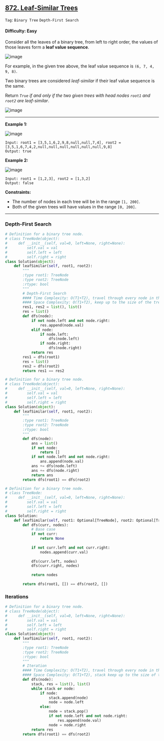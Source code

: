 ## [872. Leaf-Similar Trees](https://leetcode.com/problems/leaf-similar-trees)

```Tag```: ```Binary Tree``` ```Depth-First Search```

#### Difficulty: Easy

Consider all the leaves of a binary tree, from left to right order, the values of those leaves form a __leaf value sequence__.

![image](https://s3-lc-upload.s3.amazonaws.com/uploads/2018/07/16/tree.png)

For example, in the given tree above, the leaf value sequence is ```(6, 7, 4, 9, 8)```.

Two binary trees are considered _leaf-similar_ if their leaf value sequence is the same.

Return _```True``` if and only if the two given trees with head nodes ```root1``` and ```root2``` are leaf-similar_.

![image](https://user-images.githubusercontent.com/35042430/206362628-86178084-9838-4e37-897a-ed99d558e6ad.png)

---

__Example 1:__

![image](https://assets.leetcode.com/uploads/2020/09/03/leaf-similar-1.jpg)

```
Input: root1 = [3,5,1,6,2,9,8,null,null,7,4], root2 = [3,5,1,6,7,4,2,null,null,null,null,null,null,9,8]
Output: true
```

__Example 2:__

![image](https://assets.leetcode.com/uploads/2020/09/03/leaf-similar-2.jpg)

```
Input: root1 = [1,2,3], root2 = [1,3,2]
Output: false
```

__Constraints:__

- The number of nodes in each tree will be in the range ```[1, 200]```.
- Both of the given trees will have values in the range ```[0, 200]```.

---

### Depth-First Search

```Python
# Definition for a binary tree node.
# class TreeNode(object):
#     def __init__(self, val=0, left=None, right=None):
#         self.val = val
#         self.left = left
#         self.right = right
class Solution(object):
    def leafSimilar(self, root1, root2):
        """
        :type root1: TreeNode
        :type root2: TreeNode
        :rtype: bool
        """
        # Depth-First Search
        #### Time Complexity: O(T1+T2), travel through every node in the tree root1 and root2
        #### Space Complexity: O(T1+T2), keep up to the size of the tree
        res1, res2 = list(), list()
        res = list()
        def dfs(node):
            if not node.left and not node.right:
                res.append(node.val)
            elif node:
                if node.left:
                    dfs(node.left)
                if node.right:
                    dfs(node.right)
            return res
        res1 = dfs(root1)
        res = list()
        res2 = dfs(root2)
        return res1 == res2
```

```Python
# Definition for a binary tree node.
# class TreeNode(object):
#     def __init__(self, val=0, left=None, right=None):
#         self.val = val
#         self.left = left
#         self.right = right
class Solution(object):
    def leafSimilar(self, root1, root2):
        """
        :type root1: TreeNode
        :type root2: TreeNode
        :rtype: bool
        """
        def dfs(node):
            ans = list()
            if not node:
                return []
            if not node.left and not node.right:
                ans.append(node.val)
            ans += dfs(node.left)
            ans += dfs(node.right)
            return ans
        return dfs(root1) == dfs(root2)
```

```Python
# Definition for a binary tree node.
# class TreeNode:
#     def __init__(self, val=0, left=None, right=None):
#         self.val = val
#         self.left = left
#         self.right = right
class Solution:
    def leafSimilar(self, root1: Optional[TreeNode], root2: Optional[TreeNode]) -> bool:
        def dfs(curr, nodes):
            # Base case
            if not curr:
                return None
            
            if not curr.left and not curr.right:
                nodes.append(curr.val)
            
            dfs(curr.left, nodes)
            dfs(curr.right, nodes)
        
            return nodes
        
        return dfs(root1, []) == dfs(root2, [])
```

### Iterations

```Python
# Definition for a binary tree node.
# class TreeNode(object):
#     def __init__(self, val=0, left=None, right=None):
#         self.val = val
#         self.left = left
#         self.right = right
class Solution(object):
    def leafSimilar(self, root1, root2):
        """
        :type root1: TreeNode
        :type root2: TreeNode
        :rtype: bool
        """
        # Iteration
        #### Time Complexity: O(T1+T2), travel through every node in the tree
        #### Space Complexity: O(T1+T2), stack keep up to the size of the tree
        def dfs(node):
            stack, res = list(), list()
            while stack or node:
                if node:
                    stack.append(node)
                    node = node.left
                else:
                    node = stack.pop()
                    if not node.left and not node.right:
                        res.append(node.val)
                    node = node.right
            return res
        return dfs(root1) == dfs(root2)
```
